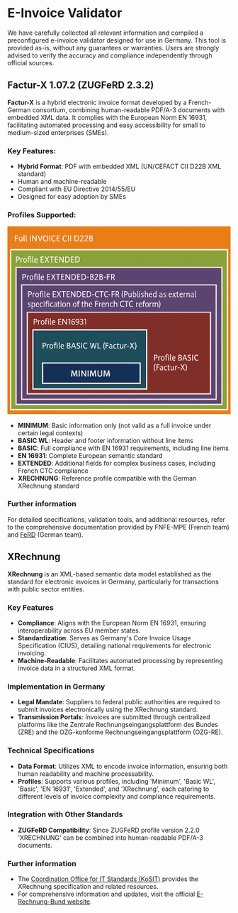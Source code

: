 # E-Invoice Validator

We have carefully collected all relevant information and compiled a preconfigured e-invoice validator designed for 
use in Germany. This tool is provided as-is, without any guarantees or warranties. Users are strongly advised to 
verify the accuracy and compliance independently through official sources.

## Factur-X 1.07.2 (ZUGFeRD 2.3.2)

**Factur-X** is a hybrid electronic invoice format developed by a French-German consortium, combining human-readable
PDF/A-3 documents with embedded XML data. It complies with the European Norm EN 16931, facilitating automated processing
and easy accessibility for small to medium-sized enterprises (SMEs).

### Key Features:
- **Hybrid Format**: PDF with embedded XML (UN/CEFACT CII D22B XML standard)
- Human and machine-readable
- Compliant with EU Directive 2014/55/EU
- Designed for easy adoption by SMEs

### Profiles Supported:

![Factur-X Profiles](docs/factur-x-profiles.png)

- **MINIMUM**: Basic information only (not valid as a full invoice under certain legal contexts)
- **BASIC WL**: Header and footer information without line items
- **BASIC**: Full compliance with EN 16931 requirements, including line items
- **EN 16931**: Complete European semantic standard
- **EXTENDED**: Additional fields for complex business cases, including French CTC compliance
- **XRECHNUNG**: Reference profile compatible with the German XRechnung standard

### Further information

For detailed specifications, validation tools, and additional resources, refer to the comprehensive documentation 
provided by FNFE-MPE (French team) and [FeRD](https://www.ferd-net.de/) (German team).

## XRechnung

**XRechnung** is an XML-based semantic data model established as the standard for electronic invoices in Germany, particularly for transactions with public sector entities.

### Key Features

- **Compliance**: Aligns with the European Norm EN 16931, ensuring interoperability across EU member states.
- **Standardization**: Serves as Germany's Core Invoice Usage Specification (CIUS), detailing national requirements for electronic invoicing.
- **Machine-Readable**: Facilitates automated processing by representing invoice data in a structured XML format.

### Implementation in Germany

- **Legal Mandate**: Suppliers to federal public authorities are required to submit invoices electronically using the XRechnung standard.
- **Transmission Portals**: Invoices are submitted through centralized platforms like the Zentrale Rechnungseingangsplattform des Bundes (ZRE) and the OZG-konforme Rechnungseingangsplattform (OZG-RE).

### Technical Specifications

- **Data Format**: Utilizes XML to encode invoice information, ensuring both human readability and machine processability.
- **Profiles**: Supports various profiles, including 'Minimum', 'Basic WL', 'Basic', 'EN 16931', 'Extended', and 'XRechnung', 
each catering to different levels of invoice complexity and compliance requirements. 

### Integration with Other Standards

- **ZUGFeRD Compatibility**: Since ZUGFeRD profile version 2.2.0 'XRECHNUNG' can be combined into human-readable
  PDF/A-3 documents.

### Further information

- The [Coordination Office for IT Standards (KoSIT)](https://www.xoev.de/) provides the XRechnung specification and related resources.
- For comprehensive information and updates, visit the official [E-Rechnung-Bund website](https://www.e-rechnung-bund.de).

